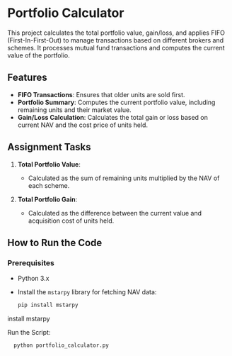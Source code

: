 # Portfolio Calculator

This project calculates the total portfolio value, gain/loss, and applies FIFO (First-In-First-Out) to manage transactions based on different brokers and schemes. It processes mutual fund transactions and computes the current value of the portfolio.

## Features

- **FIFO Transactions**: Ensures that older units are sold first.
- **Portfolio Summary**: Computes the current portfolio value, including remaining units and their market value.
- **Gain/Loss Calculation**: Calculates the total gain or loss based on current NAV and the cost price of units held.

## Assignment Tasks

1. **Total Portfolio Value**:
    - Calculated as the sum of remaining units multiplied by the NAV of each scheme.
    
2. **Total Portfolio Gain**:
    - Calculated as the difference between the current value and acquisition cost of units held.


## How to Run the Code

### Prerequisites

- Python 3.x
- Install the `mstarpy` library for fetching NAV data:
  
  ```bash
  pip install mstarpy
install mstarpy

Run the Script:
```bash
  python portfolio_calculator.py
